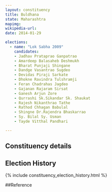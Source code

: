 ```yaml
---
layout: constituency
title: Buldhana
state: Maharashtra
mapimg: 
wikipedia-url: 
date: 2014-01-29

elections: 
  - name: "Lok Sabha 2009"
    candidates: 
    - Jadhav Prataprao Ganpatrao 
    - Amardeep Balasaheb Deshmukh 
    - Bharat Punjaji Shingane 
    - Dandge Vasantrao Sugdeo 
    - Devidas Piraji Sarkate 
    - Dhokne Ravindra Tulshramji 
    - Feran Chadrahas Jagdeo 
    - Gajanan Rajaram Sirsat 
    - Ganesh Arjun Zore 
    - Qurrashi Sk.Sikandar Sk. Shaukat 
    - Rajesh Nikanthrao Tathe 
    - Rathod Chhagan Babulal 
    - Shingne Dr.Rajendra Bhaskarrao 
    - Sy. Bilal Sy. Usman 
    - Tayde Vitthal Pandhari 

---
```

## Constituency details


## Election History
{% include constituency_election_history.html %}

##Reference
